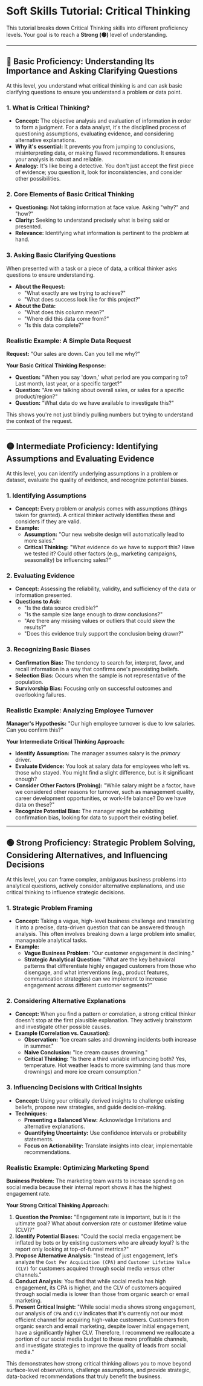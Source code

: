 # Soft Skills Tutorial: Critical Thinking

This tutorial breaks down Critical Thinking skills into different proficiency levels. Your goal is to reach a **Strong (🟢)** level of understanding.

---

## 🔵 Basic Proficiency: Understanding Its Importance and Asking Clarifying Questions

At this level, you understand what critical thinking is and can ask basic clarifying questions to ensure you understand a problem or data point.

### 1. What is Critical Thinking?

*   **Concept:** The objective analysis and evaluation of information in order to form a judgment. For a data analyst, it's the disciplined process of questioning assumptions, evaluating evidence, and considering alternative explanations.
*   **Why it's essential:** It prevents you from jumping to conclusions, misinterpreting data, or making flawed recommendations. It ensures your analysis is robust and reliable.
*   **Analogy:** It's like being a detective. You don't just accept the first piece of evidence; you question it, look for inconsistencies, and consider other possibilities.

### 2. Core Elements of Basic Critical Thinking

*   **Questioning:** Not taking information at face value. Asking "why?" and "how?"
*   **Clarity:** Seeking to understand precisely what is being said or presented.
*   **Relevance:** Identifying what information is pertinent to the problem at hand.

### 3. Asking Basic Clarifying Questions

When presented with a task or a piece of data, a critical thinker asks questions to ensure understanding.

*   **About the Request:**
    *   "What exactly are we trying to achieve?"
    *   "What does success look like for this project?"
*   **About the Data:**
    *   "What does this column mean?"
    *   "Where did this data come from?"
    *   "Is this data complete?"

### Realistic Example: A Simple Data Request

**Request:** "Our sales are down. Can you tell me why?"

**Your Basic Critical Thinking Response:**

*   **Question:** "When you say 'down,' what period are you comparing to? Last month, last year, or a specific target?"
*   **Question:** "Are we talking about overall sales, or sales for a specific product/region?"
*   **Question:** "What data do we have available to investigate this?"

This shows you're not just blindly pulling numbers but trying to understand the context of the request.

---

## 🟡 Intermediate Proficiency: Identifying Assumptions and Evaluating Evidence

At this level, you can identify underlying assumptions in a problem or dataset, evaluate the quality of evidence, and recognize potential biases.

### 1. Identifying Assumptions

*   **Concept:** Every problem or analysis comes with assumptions (things taken for granted). A critical thinker actively identifies these and considers if they are valid.
*   **Example:**
    *   **Assumption:** "Our new website design will automatically lead to more sales."
    *   **Critical Thinking:** "What evidence do we have to support this? Have we tested it? Could other factors (e.g., marketing campaigns, seasonality) be influencing sales?"

### 2. Evaluating Evidence

*   **Concept:** Assessing the reliability, validity, and sufficiency of the data or information presented.
*   **Questions to Ask:**
    *   "Is the data source credible?"
    *   "Is the sample size large enough to draw conclusions?"
    *   "Are there any missing values or outliers that could skew the results?"
    *   "Does this evidence truly support the conclusion being drawn?"

### 3. Recognizing Basic Biases

*   **Confirmation Bias:** The tendency to search for, interpret, favor, and recall information in a way that confirms one's preexisting beliefs.
*   **Selection Bias:** Occurs when the sample is not representative of the population.
*   **Survivorship Bias:** Focusing only on successful outcomes and overlooking failures.

### Realistic Example: Analyzing Employee Turnover

**Manager's Hypothesis:** "Our high employee turnover is due to low salaries. Can you confirm this?"

**Your Intermediate Critical Thinking Approach:**

*   **Identify Assumption:** The manager assumes salary is the *primary* driver.
*   **Evaluate Evidence:** You look at salary data for employees who left vs. those who stayed. You might find a slight difference, but is it significant enough?
*   **Consider Other Factors (Probing):** "While salary might be a factor, have we considered other reasons for turnover, such as management quality, career development opportunities, or work-life balance? Do we have data on these?"
*   **Recognize Potential Bias:** The manager might be exhibiting confirmation bias, looking for data to support their existing belief.

---

## 🟢 Strong Proficiency: Strategic Problem Solving, Considering Alternatives, and Influencing Decisions

At this level, you can frame complex, ambiguous business problems into analytical questions, actively consider alternative explanations, and use critical thinking to influence strategic decisions.

### 1. Strategic Problem Framing

*   **Concept:** Taking a vague, high-level business challenge and translating it into a precise, data-driven question that can be answered through analysis. This often involves breaking down a large problem into smaller, manageable analytical tasks.
*   **Example:**
    *   **Vague Business Problem:** "Our customer engagement is declining."
    *   **Strategic Analytical Question:** "What are the key behavioral patterns that differentiate highly engaged customers from those who disengage, and what interventions (e.g., product features, communication strategies) can we implement to increase engagement across different customer segments?"

### 2. Considering Alternative Explanations

*   **Concept:** When you find a pattern or correlation, a strong critical thinker doesn't stop at the first plausible explanation. They actively brainstorm and investigate other possible causes.
*   **Example (Correlation vs. Causation):**
    *   **Observation:** "Ice cream sales and drowning incidents both increase in summer."
    *   **Naive Conclusion:** "Ice cream causes drowning."
    *   **Critical Thinking:** "Is there a third variable influencing both? Yes, temperature. Hot weather leads to more swimming (and thus more drownings) and more ice cream consumption."

### 3. Influencing Decisions with Critical Insights

*   **Concept:** Using your critically derived insights to challenge existing beliefs, propose new strategies, and guide decision-making.
*   **Techniques:**
    *   **Presenting a Balanced View:** Acknowledge limitations and alternative explanations.
    *   **Quantifying Uncertainty:** Use confidence intervals or probability statements.
    *   **Focus on Actionability:** Translate insights into clear, implementable recommendations.

### Realistic Example: Optimizing Marketing Spend

**Business Problem:** The marketing team wants to increase spending on social media because their internal report shows it has the highest engagement rate.

**Your Strong Critical Thinking Approach:**

1.  **Question the Premise:** "Engagement rate is important, but is it the ultimate goal? What about conversion rate or customer lifetime value (CLV)?"
2.  **Identify Potential Biases:** "Could the social media engagement be inflated by bots or by existing customers who are already loyal? Is the report only looking at top-of-funnel metrics?"
3.  **Propose Alternative Analysis:** "Instead of just engagement, let's analyze the `Cost Per Acquisition (CPA)` and `Customer Lifetime Value (CLV)` for customers acquired through social media versus other channels."
4.  **Conduct Analysis:** You find that while social media has high engagement, its CPA is higher, and the CLV of customers acquired through social media is lower than those from organic search or email marketing.
5.  **Present Critical Insight:** "While social media shows strong engagement, our analysis of `CPA` and `CLV` indicates that it's currently not our most efficient channel for acquiring high-value customers. Customers from organic search and email marketing, despite lower initial engagement, have a significantly higher CLV. Therefore, I recommend we reallocate a portion of our social media budget to these more profitable channels, and investigate strategies to improve the quality of leads from social media."

This demonstrates how strong critical thinking allows you to move beyond surface-level observations, challenge assumptions, and provide strategic, data-backed recommendations that truly benefit the business.
